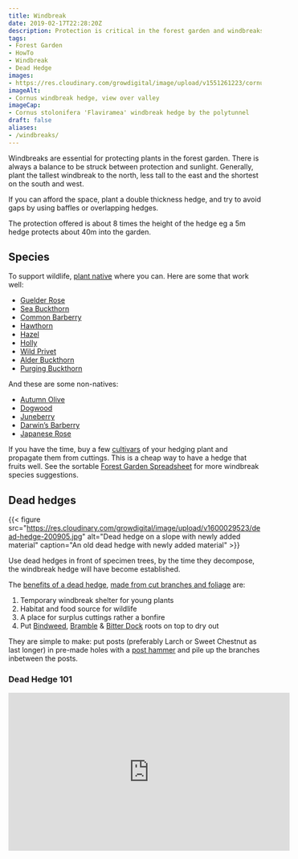 ```yaml
---
title: Windbreak
date: 2019-02-17T22:28:20Z
description: Protection is critical in the forest garden and windbreaks provide habitat and food as well as protection from the wind. 
tags: 
- Forest Garden
- HowTo
- Windbreak
- Dead Hedge
images: 
- https://res.cloudinary.com/growdigital/image/upload/v1551261223/cornus-crop-42141134465.jpg
imageAlt: 
- Cornus windbreak hedge, view over valley
imageCap:
- Cornus stolonifera 'Flaviramea' windbreak hedge by the polytunnel
draft: false
aliases: 
- /windbreaks/
---
```


Windbreaks are essential for protecting plants in the forest garden. There is always a balance to be struck between protection and sunlight. Generally, plant the tallest windbreak to the north, less tall to the east and the shortest on the south and west.

If you can afford the space, plant a double thickness hedge, and try to avoid gaps by using baffles or overlapping hedges.

The protection offered is about 8 times the height of the hedge eg a 5m hedge protects about 40m into the garden.

## Species

To support wildlife, [plant native](https://newsociety.com/Books/N/A-New-Garden-Ethic) where you can. Here are some that work well:

* [Guelder Rose](https://pfaf.org/user/Plant.aspx?LatinName=Viburnum+opulus)
* [Sea Buckthorn](https://pfaf.org/user/plant.aspx?LatinName=Hippophae+rhamnoides)
* [Common Barberry](https://pfaf.org/user/plant.aspx?LatinName=Berberis+vulgaris)
* [Hawthorn](https://pfaf.org/user/Plant.aspx?LatinName=Crataegus+monogyna)
* [Hazel](https://pfaf.org/user/plant.aspx?LatinName=Corylus+avellana)
* [Holly](https://pfaf.org/user/Plant.aspx?LatinName=Ilex+aquifolium)
* [Wild Privet](https://pfaf.org/user/Plant.aspx?LatinName=Ligustrum+vulgare)
* [Alder Buckthorn](https://pfaf.org/user/Plant.aspx?LatinName=Frangula+alnus)
* [Purging Buckthorn]()

And these are some non-natives:

* [Autumn Olive](https://pfaf.org/user/Plant.aspx?LatinName=Elaeagnus+umbellata)
* [Dogwood](https://pfaf.org/user/Plant.aspx?LatinName=Cornus+sericea)
* [Juneberry](https://pfaf.org/user/Plant.aspx?LatinName=Amelanchier+canadensis)
* [Darwin’s Barberry](https://pfaf.org/user/plant.aspx?LatinName=Berberis+darwinii)
* [Japanese Rose](https://pfaf.org/user/plant.aspx?LatinName=Rosa+rugosa)

If you have the time, buy a few [cultivars](https://en.wikipedia.org/wiki/Cultivar) of your hedging plant and propagate them from cuttings. This is a cheap way to have a hedge that fruits well. See the sortable [Forest Garden Spreadsheet](https://bit.ly/forest-garden-spreadsheet) for more windbreak species suggestions.

## Dead hedges

{{< figure src="https://res.cloudinary.com/growdigital/image/upload/v1600029523/dead-hedge-200905.jpg" alt="Dead hedge on a slope with newly added material" caption="An old dead hedge with newly added material" >}}

Use dead hedges in front of specimen trees, by the time they decompose, the windbreak hedge will have become established.

The [benefits of a dead hedge](https://www.woodlands.co.uk/blog/woodland-activities/dead-hedging-wildlife-friendly-and-people-guiding/), [made from cut branches and foliage](https://en.wikipedia.org/wiki/Dead_hedge) are:

1. Temporary windbreak shelter for young plants
2. Habitat and food source for wildlife
3. A place for surplus cuttings rather a bonfire
4. Put [Bindweed](https://pfaf.org/user/Plant.aspx?LatinName=Convolvulus+arvensis), [Bramble](https://pfaf.org/user/plant.aspx?latinname=Rubus+fruticosus) & [Bitter Dock](https://pfaf.org/user/Plant.aspx?LatinName=Rumex+obtusifolius) roots on top to dry out

They are simple to make: put posts (preferably Larch or Sweet Chestnut as last longer) in pre-made holes with a [post hammer](https://en.wikipedia.org/wiki/Post_pounder) and pile up the branches inbetween the posts.

### Dead Hedge 101

<iframe width="560" height="315" src="https://www.youtube.com/embed/0lTg5B8gM_c" title="YouTube video player" frameborder="0" allow="accelerometer; autoplay; clipboard-write; encrypted-media; gyroscope; picture-in-picture; web-share" allowfullscreen></iframe>